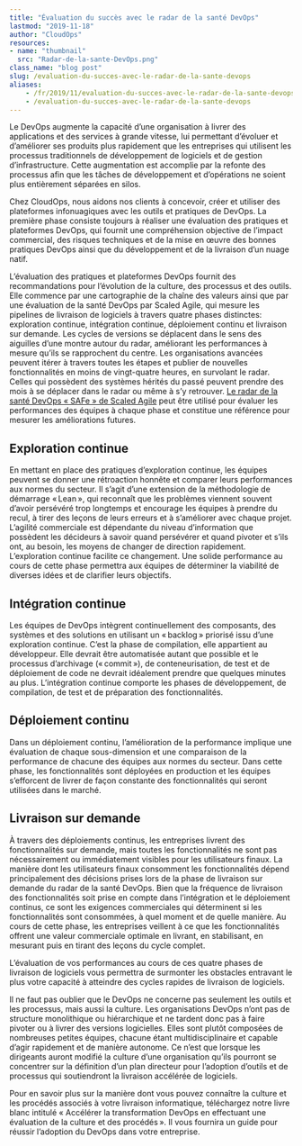 ```yaml
---
title: "Évaluation du succès avec le radar de la santé DevOps"
lastmod: "2019-11-18"
author: "CloudOps"
resources:
- name: "thumbnail"
  src: "Radar-de-la-sante-DevOps.png"
class_name: "blog post"
slug: /evaluation-du-succes-avec-le-radar-de-la-sante-devops
aliases:
    - /fr/2019/11/evaluation-du-succes-avec-le-radar-de-la-sante-devops/
    - /evaluation-du-succes-avec-le-radar-de-la-sante-devops
---
```


<p>Le DevOps augmente la capacité d’une organisation à livrer des applications et des services à grande vitesse, lui permettant d’évoluer et d’améliorer ses produits plus rapidement que les entreprises qui utilisent les processus traditionnels de développement de logiciels et de gestion d’infrastructure. Cette augmentation est accomplie par la refonte des processus afin que les tâches de développement et d’opérations ne soient plus entièrement séparées en silos.</p><p>Chez CloudOps, nous aidons nos clients à concevoir, créer et utiliser des plateformes infonuagiques avec les outils et pratiques de DevOps. La première phase consiste toujours à réaliser une évaluation des pratiques et plateformes DevOps, qui fournit une compréhension objective de l’impact commercial, des risques techniques et de la mise en œuvre des bonnes pratiques DevOps ainsi que du développement et de la livraison d’un nuage natif.&nbsp;</p><p>L’évaluation des pratiques et plateformes DevOps fournit des recommandations pour l’évolution de la culture, des processus et des outils. Elle commence par une cartographie de la chaîne des valeurs ainsi que par une évaluation de la santé DevOps par Scaled Agile, qui mesure les pipelines de livraison de logiciels à travers quatre phases distinctes: exploration continue, intégration continue, déploiement continu et livraison sur demande. Les cycles de versions se déplacent dans le sens des aiguilles d’une montre autour du radar, améliorant les performances à mesure qu’ils se rapprochent du centre. Les organisations avancées peuvent itérer à travers toutes les étapes et publier de nouvelles fonctionnalités en moins de vingt-quatre heures, en survolant le radar. Celles qui possèdent des systèmes hérités du passé peuvent prendre des mois à se déplacer dans le radar ou même à s’y retrouver. <a href="https://www.scaledagileframework.com/blog/assess-your-devops-health-with-the-safe-devops-radar/">Le radar de la santé DevOps « SAFe » de Scaled Agile</a> peut être utilisé pour évaluer les performances des équipes à chaque phase et constitue une référence pour mesurer les améliorations futures.&nbsp;</p><h2><strong>Exploration continue</strong></h2><p>En mettant en place des pratiques d’exploration continue, les équipes peuvent se donner une rétroaction honnête et comparer leurs performances aux normes du secteur. Il s’agit d’une extension de la méthodologie de démarrage « Lean », qui reconnaît que les problèmes viennent souvent d’avoir persévéré trop longtemps et encourage les équipes à prendre du recul, à tirer des leçons de leurs erreurs et à s’améliorer avec chaque projet. L’agilité commerciale est dépendante du niveau d’information que possèdent les décideurs à savoir quand persévérer et quand pivoter et s’ils ont, au besoin, les moyens de changer de direction rapidement. L’exploration continue facilite ce changement. Une solide performance au cours de cette phase permettra aux équipes de déterminer la viabilité de diverses idées et de clarifier leurs objectifs.</p><h2><strong>Intégration continue</strong></h2><p>Les équipes de DevOps intègrent continuellement des composants, des systèmes et des solutions en utilisant un « backlog » priorisé issu d’une exploration continue. C’est la phase de compilation, elle appartient au développeur. Elle devrait être automatisée autant que possible et le processus d’archivage (« commit »), de conteneurisation, de test et de déploiement de code ne devrait idéalement prendre que quelques minutes au plus. L’intégration continue comporte les phases de développement, de compilation, de test et de préparation des fonctionnalités.&nbsp;</p><h2><strong>Déploiement continu&nbsp;</strong></h2><p>Dans un déploiement continu, l’amélioration de la performance implique une évaluation de chaque sous-dimension et une comparaison de la performance de chacune des équipes aux normes du secteur. Dans cette phase, les fonctionnalités sont déployées en production et les équipes s’efforcent de livrer de façon constante des fonctionnalités qui seront utilisées dans le marché.</p><h2><strong>Livraison sur demande</strong></h2><p>À travers des déploiements continus, les entreprises livrent des fonctionnalités sur demande, mais toutes les fonctionnalités ne sont pas nécessairement ou immédiatement visibles pour les utilisateurs finaux. La manière dont les utilisateurs finaux consomment les fonctionnalités dépend principalement des décisions prises lors de la phase de livraison sur demande du radar de la santé DevOps. Bien que la fréquence de livraison des fonctionnalités soit prise en compte dans l’intégration et le déploiement continus, ce sont les exigences commerciales qui déterminent si les fonctionnalités sont consommées, à quel moment et de quelle manière. Au cours de cette phase, les entreprises veillent à ce que les fonctionnalités offrent une valeur commerciale optimale en livrant, en stabilisant, en mesurant puis en tirant des leçons du cycle complet.&nbsp;</p><p>L’évaluation de vos performances au cours de ces quatre phases de livraison de logiciels vous permettra de surmonter les obstacles entravant le plus votre capacité à atteindre des cycles rapides de livraison de logiciels.&nbsp;</p><p>Il ne faut pas oublier que le DevOps ne concerne pas seulement les outils et les processus, mais aussi la culture. Les organisations DevOps n’ont pas de structure monolithique ou hiérarchique et ne tardent donc pas à faire pivoter ou à livrer des versions logicielles. Elles sont plutôt composées de nombreuses petites équipes, chacune étant multidisciplinaire et capable d’agir rapidement et de manière autonome. Ce n’est que lorsque les dirigeants auront modifié la culture d’une organisation qu’ils pourront se concentrer sur la définition d’un plan directeur pour l’adoption d’outils et de processus qui soutiendront la livraison accélérée de logiciels.&nbsp;</p><p>Pour en savoir plus sur la manière dont vous pouvez connaître la culture et les procédés associés à votre livraison informatique, téléchargez notre livre blanc intitulé « Accélérer la transformation DevOps en effectuant une évaluation de la culture et des procédés ». Il vous fournira un guide pour réussir l’adoption du DevOps dans votre entreprise.</p>

